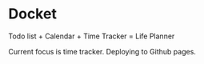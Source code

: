 # Docket
Todo list + Calendar + Time Tracker = Life Planner

Current focus is time tracker.
Deploying to Github pages.
